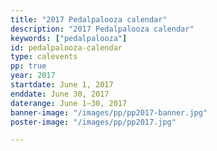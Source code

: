 ```yaml
---
title: "2017 Pedalpalooza calendar"
description: "2017 Pedalpalooza calendar"
keywords: ["pedalpalooza"]
id: pedalpalooza-calendar
type: calevents
pp: true
year: 2017
startdate: June 1, 2017
enddate: June 30, 2017
daterange: June 1–30, 2017
banner-image: "/images/pp/pp2017-banner.jpg"
poster-image: "/images/pp/pp2017.jpg"

---
```

